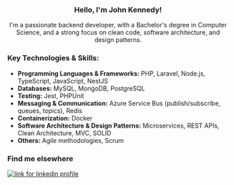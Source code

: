 <div align="center">
  <h3>Hello, I'm John Kennedy!</h3>
I'm a passionate backend developer, with a Bachelor's degree in Computer Science, and a strong focus on clean code, software architecture, and design patterns.
</div>

### Key Technologies & Skills:
- **Programming Languages & Frameworks:** PHP, Laravel, Node.js, TypeScript, JavaScript, NestJS
- **Databases:** MySQL, MongoDB, PostgreSQL
- **Testing:** Jest, PHPUnit
- **Messaging & Communication:** Azure Service Bus (publish/subscribe, queues, topics), Redis
- **Containerization:** Docker
- **Software Architecture & Design Patterns:** Microservices, REST APIs, Clean Architecture, MVC, SOLID
- **Others:** Agile methodologies, Scrum

### Find me elsewhere 

<a style="display:inline-block" href="https://linkedin.com/in/johnkmedeiros/" target="_blank"><img alt="link for linkedin profile" title="My LinkedIn profile" src="https://img.shields.io/badge/LinkedIn-0077B5?style=for-the-badge&logo=linkedin&logoColor=white" /></a>
